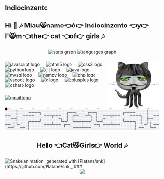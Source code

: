 ## Indiocinzento

<h2 align="left">Hi 👋 🎶 Miau😸name👈é👉 Indiocinzento 👈y👉 I'😸m 👈the👉 cat 👈of👉 girls 🎶</h2>

###

<div align="center">
  <img src="https://github-readme-stats.vercel.app/api?username=Indiocinzento&hide_title=false&hide_rank=false&show_icons=true&include_all_commits=true&count_private=true&disable_animations=false&theme=dracula&locale=en&hide_border=false" height="150" alt="stats graph"  />
  <img src="https://github-readme-stats.vercel.app/api/top-langs?username=Indiocinzento&locale=en&hide_title=false&layout=compact&card_width=320&langs_count=5&theme=dracula&hide_border=false" height="150" alt="languages graph"  />
</div>

###

<img align="right" height="150" src="https://github.com/Indiocinzento/Indiocinzento/blob/main/imagens/gatindio.gif"  />

###

<div align="left">
  <img src="https://cdn.jsdelivr.net/gh/devicons/devicon/icons/javascript/javascript-original.svg" height="30" alt="javascript logo"  />
  <img width="12" />
  <img src="https://cdn.jsdelivr.net/gh/devicons/devicon/icons/html5/html5-original.svg" height="30" alt="html5 logo"  />
  <img width="12" />
  <img src="https://cdn.jsdelivr.net/gh/devicons/devicon/icons/css3/css3-original.svg" height="30" alt="css3 logo"  />
  <img width="12" />
  <img src="https://cdn.jsdelivr.net/gh/devicons/devicon/icons/python/python-original.svg" height="30" alt="python logo"  />
  <img width="12" />
  <img src="https://cdn.jsdelivr.net/gh/devicons/devicon/icons/git/git-original.svg" height="30" alt="git logo"  />
  <img width="12" />
  <img src="https://cdn.jsdelivr.net/gh/devicons/devicon/icons/java/java-original.svg" height="30" alt="java logo"  />
  <img width="12" />
  <img src="https://cdn.jsdelivr.net/gh/devicons/devicon/icons/mysql/mysql-original.svg" height="30" alt="mysql logo"  />
  <img width="12" />
  <img src="https://cdn.jsdelivr.net/gh/devicons/devicon/icons/numpy/numpy-original.svg" height="30" alt="numpy logo"  />
  <img width="12" />
  <img src="https://cdn.jsdelivr.net/gh/devicons/devicon/icons/php/php-original.svg" height="30" alt="php logo"  />
  <img width="12" />
  <img src="https://cdn.jsdelivr.net/gh/devicons/devicon/icons/vscode/vscode-original.svg" height="30" alt="vscode logo"  />
  <img width="12" />
  <img src="https://cdn.jsdelivr.net/gh/devicons/devicon/icons/c/c-original.svg" height="30" alt="c logo"  />
  <img width="12" />
  <img src="https://cdn.jsdelivr.net/gh/devicons/devicon/icons/cplusplus/cplusplus-original.svg" height="30" alt="cplusplus logo"  />
  <img width="12" />
  <img src="https://cdn.jsdelivr.net/gh/devicons/devicon/icons/csharp/csharp-original.svg" height="30" alt="csharp logo"  />
</div>

###

<div align="left">
  <a href="indiocinzento@gmail.com" target="_blank">
    <img src="https://img.shields.io/static/v1?message=Gmail&logo=gmail&label=&color=D14836&logoColor=purple&labelColor=&style=for-the-badge" height="35" alt="gmail logo"  />
  </a>
</div>

###

<picture>
  <source media="(prefers-color-scheme: dark)" srcset="https://raw.githubusercontent.com/Indiocinzento/Indiocinzento/output/pacman-contribution-graph-dark.svg">
  <source media="(prefers-color-scheme: light)" srcset="https://raw.githubusercontent.com/Indiocinzento/Indiocinzento/output/pacman-contribution-graph.svg">
  <img alt="pacman contribution graph" src="https://raw.githubusercontent.com/Indiocinzento/Indiocinzento/output/pacman-contribution-graph.svg">
</picture>

###

<h2 align="center">Hello 👈Cat😼Girls👉 World 🎶</h2>

###

<img src="https://raw.githubusercontent.com/Indiocinzento/Indiocinzento/output/snake.svg" alt="Snake animation" />
_generated with [Platane/snk] (https://github.com/Platane/snk)_
###

<div align="center">
  <img src="https://profile-counter.glitch.me/Indiocinzento/count.svg?"  />
</div>

###
